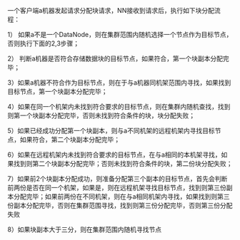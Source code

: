 一个客户端a机器发起请求分配块请求，NN接收到请求后，执行如下块分配流程：

1）   如果a不是一个DataNode，则在集群范围内随机选择一个节点作为目标节点，否则执行下面的2,3步骤；

2）  判断a机器是否符合存储数据块的目标节点，如果符合，第一个块副本分配完毕；

3）如果a机器不符合作为目标节点，则在于与a机器同机架范围内寻找，如果找到目标节点，第一个块副本分配完毕；

4）如果在同一个机架内未找到符合要求的目标节点，则在集群内随机查找，找到则第一个块副本分配完毕，否则未找到符合条件的块，块分配失败；

5）如果已经成功分配第一个块副本，则与a不同机架的远程机架内寻找目标节点，如果符合，第二个块副本分配完毕；

6）如果在远程机架内未找到符合要求的目标节点，在与a相同的本机架寻找，如果找到则第二个块副本分配完毕；否则未找到符合条件的块，第二份块分配失败；

7）如果前2个块副本分配成功，则准备分配第三个副本的目标节点，首先会判断前两份是否在同一个机架，如果是，则在远程机架寻找目标节点，找到则第三份副本分配完毕；如果前两份在不同机架，则在与a相同机架内寻找，如果找到则第三份副本分配完毕，否则在集群范围寻找，找到则第三份分配完毕，否则第三份分配失败

8）如果块副本大于三分，则在集群范围内随机寻找节点

